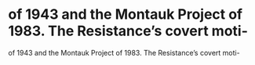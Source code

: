# of 1943 and the Montauk Project of 1983. The Resistance’s covert moti-

of 1943 and the Montauk Project of 1983. The Resistance’s covert moti-